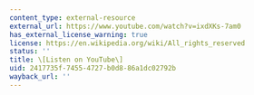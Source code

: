```yaml
---
content_type: external-resource
external_url: https://www.youtube.com/watch?v=ixdXKs-7am0
has_external_license_warning: true
license: https://en.wikipedia.org/wiki/All_rights_reserved
status: ''
title: \[Listen on YouTube\]
uid: 2417735f-7455-4727-b0d8-86a1dc02792b
wayback_url: ''
---
```

